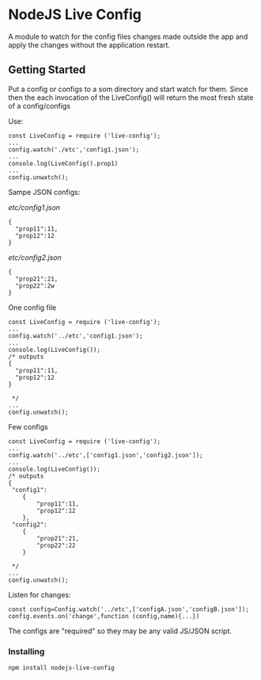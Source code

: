 # NodeJS Live Config

A module to watch for the config files changes made outside the app and apply the changes without 
the application restart.

## Getting Started

Put a config or configs to a som directory and start watch for them. Since then
the each invocation of the LiveConfig() will return the most fresh state of a config/configs

Use:
```
const LiveConfig = require ('live-config');
...
config.watch('./etc','config1.json');
...
console.log(LiveConfig().prop1)
...
config.unwatch();
```


Sampe JSON configs:

_etc/config1.json_
```
{
  "prop11":11,
  "prop12":12
}
```

_etc/config2.json_
```
{
  "prop21":21,
  "prop22":2w
}
```
One config file 

```
const LiveConfig = require ('live-config');
...
config.watch('../etc','config1.json');
...
console.log(LiveConfig());
/* outputs
{
  "prop11":11,
  "prop12":12
}

 */
...
config.unwatch();

```

Few configs 

```
const LiveConfig = require ('live-config');
...
config.watch('../etc',['config1.json','config2.json']);
...
console.log(LiveConfig());
/* outputs
{
 "config1":
	{
		"prop11":11,
		"prop12":12
	},
 "config2":
	{
		"prop21":21,
		"prop22":22
	}

 */
...
config.unwatch();

```

Listen for changes:
```
const config=Config.watch('../etc',['configA.json','configB.json']);
config.events.on('change',function (config,name){...})

```

The configs are "required" so they may be any valid JS/JSON script.

### Installing

```
npm install nodejs-live-config
```


